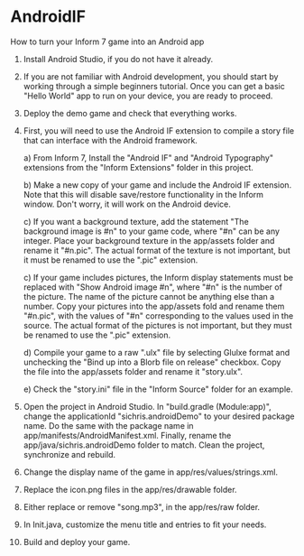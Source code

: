 # AndroidIF
How to turn your Inform 7 game into an Android app

1) Install Android Studio, if you do not have it already.

2) If you are not familiar with Android development, you should start by working through a simple beginners tutorial. Once you can get a basic "Hello World" app to run on your device, you are ready to proceed.

3) Deploy the demo game and check that everything works.

4) First, you will need to use the Android IF extension to compile a story file that can interface with the Android framework.

	a) From Inform 7, Install the "Android IF" and "Android Typography" extensions from the "Inform Extensions" folder in this project.
	
	b) Make a new copy of your game and include the Android IF extension. Note that this will disable save/restore functionality in the Inform window. Don't worry, it will work on the Android device.
	
	c) If you want a background texture, add the statement "The background image is #n" to your game code, where "#n" can be any integer. Place your background texture in the app/assets folder and rename it "#n.pic". The actual format of the texture is not important, but it must be renamed to use the ".pic" extension.
	
	c) If your game includes pictures, the Inform display statements must be replaced with "Show Android image #n", where "#n" is the number of the picture. The name of the picture cannot be anything else than a number. Copy your pictures into the app/assets fold and rename them "#n.pic", with the values of "#n" corresponding to the values used in the source. The actual format of the pictures is not important, but they must be renamed to use the ".pic" extension.
	
	d) Compile your game to a raw ".ulx" file by selecting Glulxe format and unchecking the "Bind up into a Blorb file on release" checkbox. Copy the file into the app/assets folder and rename it "story.ulx".
	
	e) Check the "story.ini" file in the "Inform Source" folder for an example.
	
5) Open the project in Android Studio. In "build.gradle (Module:app)", change the applicationId "sichris.androidDemo" to your desired package name. Do the same with the package name in app/manifests/AndroidManifest.xml. Finally, rename the app/java/sichris.androidDemo folder to match. Clean the project, synchronize and rebuild.

6) Change the display name of the game in app/res/values/strings.xml.

7) Replace the icon.png files in the app/res/drawable folder.

8) Either replace or remove "song.mp3", in the app/res/raw folder.

9) In Init.java, customize the menu title and entries to fit your needs.

10) Build and deploy your game.
